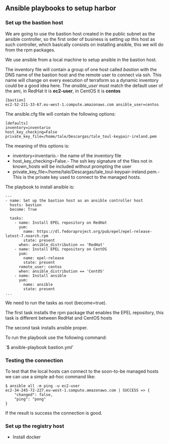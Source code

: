 ## Ansible playbooks to setup harbor

### Set up the bastion host

We are going to use the bastion host created in the public subnet as the ansible
controller, so the first order of business is setting up this host as such controller,
which basically consists on installing ansible, this we will do from the rpm packages.

We use ansible from a local machine to setup ansible in the bastion host.

The inventory file will contain a group of one host called _bastion_ with the DNS name of
the bastion host and the remote user to connect via ssh.  This name will change on every
execution of terraform so a dynamic inventory could be a good idea here.  The
*ansible_user* must match the default user of the ami, in RedHat it is __ec2-user__, in
CentOS it is __centos__

```
[bastion]
ec2-52-211-33-67.eu-west-1.compute.amazonaws.com ansible_user=centos
```

The ansible.cfg file will contain the following options:

```
[defaults]
inventory=inventario
host_key_checking=False
private_key_file=/home/tale/Descargas/tale_toul-keypair-ireland.pem
```

The meaning of this options is:

* inventory=inventario.- the name of the inventory file
* host_key_checking=False.- The ssh key signature of the files not in known_hosts will be
  included without prompting the user
* private_key_file=/home/tale/Descargas/tale_toul-keypair-ireland.pem.- This is the
  private key used to connect to the managed hosts.

The playbook to install ansible is:

```
---
- name: Set up the bastion host as an ansible controller host
  hosts: bastion
  become: True

  tasks:
    - name: Install EPEL repository on RedHat
      yum:
        name: https://dl.fedoraproject.org/pub/epel/epel-release-latest-7.noarch.rpm
        state: present
      when: ansible_distribution == 'RedHat'
    - name: Install EPEL repository on CentOS
      yum:
        name: epel-release
        state: present
      remote_user: centos
      when: ansible_distribution == 'CentOS'
    - name: Install ansible
      yum:
        name: ansible
        state: present
...
```

We need to run the tasks as root (become=true).

The first task installs the rpm package that enables the EPEL repository, this task is
different between RedHat and CentOS hosts

The second task installs ansible proper.

To run the playbook use the following command:

`$ ansible-playbook bastion.yml'

### Testing the connection 

To test that the local hosts can connect to the soon-to-be managed hosts we can use a
simple ad-hoc command like:

```shell
$ ansible all -m ping -u ec2-user
ec2-34-245-72-227.eu-west-1.compute.amazonaws.com | SUCCESS => {
    "changed": false, 
    "ping": "pong"
}
```

If the result is success the connection is good.

### Set up the registry host

* Install docker
